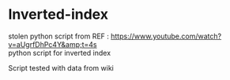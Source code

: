 # Inverted-index

stolen python script from REF : https://www.youtube.com/watch?v=aUgrfDhPc4Y&amp;t=4s  
python script for inverted index 

Script tested with data from wiki
